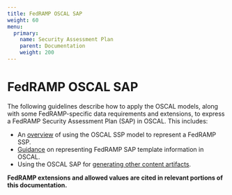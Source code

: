 ```yaml
---
title: FedRAMP OSCAL SAP
weight: 60
menu:
  primary:
    name: Security Assessment Plan
    parent: Documentation
    weight: 200
---
```

# FedRAMP OSCAL SAP

The following guidelines describe how to apply the OSCAL models, along with some FedRAMP-specific data requirements and extensions, to express a FedRAMP Security Assessment Plan (SAP) in OSCAL. This includes:

- An [overview](3-working-with-oscal-files) of using the OSCAL SSP model to represent a FedRAMP SSP.
- [Guidance](4-sap-template-to-oscal-mapping) on representing FedRAMP SAP template information in OSCAL.
- Using the OSCAL SAP for [generating other content artifacts](5-generated-content).

**FedRAMP extensions and allowed values are cited in relevant portions of this documentation.**